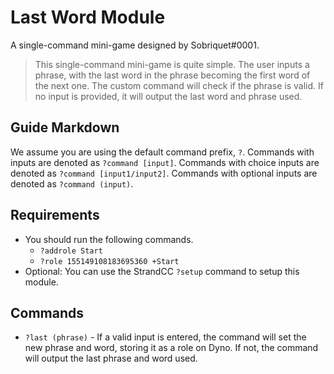 # Last Word Module
A single-command mini-game designed by Sobriquet#0001.

> This single-command mini-game is quite simple. The user inputs a phrase, with the last word in the phrase becoming the first word of the next one.
> The custom command will check if the phrase is valid. If no input is provided, it will output the last word and phrase used.

## Guide Markdown  
We assume you are using the default command prefix, `?`. Commands with inputs are denoted as ``?command [input]``. Commands with choice inputs are denoted as ``?command [input1/input2]``. Commands with optional inputs are denoted as ``?command (input)``.

## Requirements
* You should run the following commands.
  - ``?addrole Start``
  - ``?role 155149108183695360 +Start``
* Optional: You can use the StrandCC ``?setup`` command to setup this module.

## Commands
* ``?last (phrase)`` - If a valid input is entered, the command will set the new phrase and word, storing it as a role on Dyno. If not, the command will output the last phrase and word used.